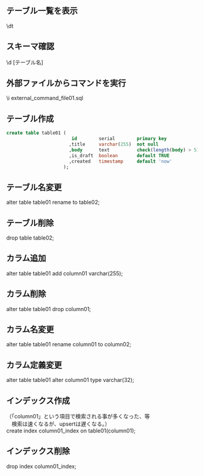 ## テーブル一覧を表示
\dt

## スキーマ確認
\d [テーブル名]

## 外部ファイルからコマンドを実行
 \i external_command_file01.sql

## テーブル作成
```sql
create table table01 (
                        id        serial        primary key
                       ,title     varchar(255)  not null
                       ,body      text          check(length(body) > 5)
                       ,is_draft  boolean       default TRUE
                       ,created   timestamp     default 'now'
                     );
```

## テーブル名変更
alter table table01 rename to table02;

## テーブル削除
drop table table02;

## カラム追加
alter table table01 add column01 varchar(255);

## カラム削除
alter table table01 drop column01;

## カラム名変更
alter table table01 rename column01 to column02;

## カラム定義変更
alter table table01 alter column01 type varchar(32);

## インデックス作成
（「column01」という項目で検索される事が多くなった、等    
　検索は速くなるが、upsertは遅くなる。）    
create index column01_index on table01(column01);

## インデックス削除
drop index column01_index;

